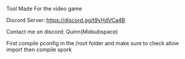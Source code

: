Tool Made For the video game

Discord Server: https://discord.gg/t9yHdVCa4B

Contact me on discord: Quinn(Midsubspace)

First compile pconfig in the /root folder and make sure to check allow import then compile spork
